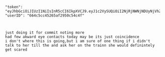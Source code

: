 
    "token": "eyJhbGciOiJIUzI1NiIsInR5cCI6IkpXVCJ9.eyJ1c2VySUQiOiI2NjRjNWNjNDUyNjVhZjI5NTBjNTRjNGYiLCJpYXQiOjE3MTYyODA1MTZ9.drfynl3ohFHZOp3JfnervEgFWw2YipaIkVb0PBp3a0Y",
    "userID": "664c5cc45265af2950c54c4f"



    just doing it for commit noting more 
    had few akward eye contacts today may be its just coincidence
    i don't where this is going,but i am sure of one thing if i didn't talk to her till the and ask her on the trainn she would definintely get scared 